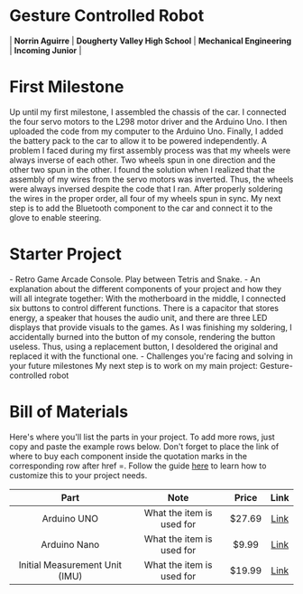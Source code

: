 # Gesture Controlled Robot

<!--Replace this text with a brief description (2-3 sentences) of your project. This description should draw the reader in and make them interested in what you've built. You can include what the biggest challenges, takeaways, and triumphs from completing the project were. As you complete your portfolio, remember your audience is less familiar than you are with all that your project entails! -->

| **Norrin Aguirre** | **Dougherty Valley High School** | **Mechanical Engineering** | **Incoming Junior** |



<!--**Replace the BlueStamp logo below with an image of yourself and your completed project. Follow the guide [here](https://tomcam.github.io/least-github-pages/adding-images-github-pages-site.html) if you need help.**

![Headstone Image](logo.svg)
  
# Final Milestone

**Don't forget to replace the text below with the embedding for your milestone video. Go to Youtube, click Share -> Embed, and copy and paste the code to replace what's below.**

<iframe width="560" height="315" src="https://www.youtube.com/embed/F7M7imOVGug" title="YouTube video player" frameborder="0" allow="accelerometer; autoplay; clipboard-write; encrypted-media; gyroscope; picture-in-picture; web-share" allowfullscreen></iframe>

For your final milestone, explain the outcome of your project. Key details to include are:
- What you've accomplished since your previous milestone
- What your biggest challenges and triumphs were at BSE
- A summary of key topics you learned about
- What you hope to learn in the future after everything you've learned at BSE



# Second Milestone

**Don't forget to replace the text below with the embedding for your milestone video. Go to Youtube, click Share -> Embed, and copy and paste the code to replace what's below.**

<iframe width="560" height="315" src="https://www.youtube.com/embed/y3VAmNlER5Y" title="YouTube video player" frameborder="0" allow="accelerometer; autoplay; clipboard-write; encrypted-media; gyroscope; picture-in-picture; web-share" allowfullscreen></iframe>

For your second milestone, explain what you've worked on since your previous milestone. You can highlight:
- Technical details of what you've accomplished and how they contribute to the final goal
- What has been surprising about the project so far
- Previous challenges you faced that you overcame
- What needs to be completed before your final milestone 

-->

# First Milestone
<!--

**Don't forget to replace the text below with the embedding for your milestone video. Go to Youtube, click Share -> Embed, and copy and paste the code to replace what's below.**

<iframe width="560" height="315" src="https://www.youtube.com/embed/CaCazFBhYKs" title="YouTube video player" frameborder="0" allow="accelerometer; autoplay; clipboard-write; encrypted-media; gyroscope; picture-in-picture; web-share" allowfullscreen></iframe>

-->
Up until my first milestone, I assembled the chassis of the car. I connected the four servo motors to the L298 motor driver and the Arduino Uno. I then uploaded the code from my computer to the Arduino Uno. Finally, I added the battery pack to the car to allow it to be powered independently.
A problem I faced during my first assembly process was that my wheels were always inverse of each other. Two wheels spun in one direction and the other two spun in the other. 
I found the solution when I realized that the assembly of my wires from the servo motors was inverted. Thus, the wheels were always inversed despite the code that I ran.
After properly soldering the wires in the proper order, all four of my wheels spun in sync.
My next step is to add the Bluetooth component to the car and connect it to the glove to enable steering.

# Starter Project 

<!--

**Don't forget to replace the text below with the embedding for your milestone video. Go to Youtube, click Share -> Embed, and copy and paste the code to replace what's below.**

<iframe <iframe width="560" height="315" src="https://www.youtube.com/embed/-_DDak3KmOk?si=5Ynht2R5_4MEFsdl" title="YouTube video player" frameborder="0" allow="accelerometer; autoplay; clipboard-write; encrypted-media; gyroscope; picture-in-picture; web-share" referrerpolicy="strict-origin-when-cross-origin" allowfullscreen></iframe>></iframe>

--!>

- Retro Game Arcade Console. Play between Tetris and Snake. 
- An explanation about the different components of your project and how they will all integrate together: With the motherboard in the middle, I connected six buttons to control different functions. There is a capacitor that stores energy, a speaker that houses the audio unit, and there are three LED displays that provide visuals to the games. 
As I was finishing my soldering, I accidentally burned into the button of my console, rendering the button useless. Thus, using a replacement button, I desoldered the original and replaced it with the functional one.
- Challenges you're facing and solving in your future milestones
My next step is to work on my main project: Gesture-controlled robot


<!--
# Schematics 
Here's where you'll put images of your schematics. [Tinkercad](https://www.tinkercad.com/blog/official-guide-to-tinkercad-circuits) and [Fritzing](https://fritzing.org/learning/) are both great resoruces to create professional schematic diagrams, though BSE recommends Tinkercad becuase it can be done easily and for free in the browser. 

# Code
Here's where you'll put your code. The syntax below places it into a block of code. Follow the guide [here]([url](https://www.markdownguide.org/extended-syntax/)) to learn how to customize it to your project needs. 

```c++
void setup() {
  // put your setup code here, to run once:
  Serial.begin(9600);
  Serial.println("Hello World!");
}

void loop() {
  // put your main code here, to run repeatedly:

}
```
-->
# Bill of Materials
Here's where you'll list the parts in your project. To add more rows, just copy and paste the example rows below.
Don't forget to place the link of where to buy each component inside the quotation marks in the corresponding row after href =. Follow the guide [here]([url](https://www.markdownguide.org/extended-syntax/)) to learn how to customize this to your project needs. 

| **Part** | **Note** | **Price** | **Link** |
|:--:|:--:|:--:|:--:|
| Arduino UNO | What the item is used for | $27.69 | <a href="https://www.amazon.com/Arduino-A000066-ARDUINO-UNO-R3/dp/B008GRTSV6/"> Link </a> |
| Arduino Nano | What the item is used for | $9.99 | <a href="https://www.amazon.com/TISEKER-ATmega328P-Microcontroller-Board-Arduino/dp/B0BGSXWKCM/ref=sr_1_6?dib=eyJ2IjoiMSJ9.DuUAPNKOZx3V-ph33HzyN0M-73jcP_H0KcW1aHgUufjV7lJPV4TYzgsQMxUkbhufBhMMFAL4SjgOxP8EpP9_Q39ErGkaalZubGX7qjqxr9Z5KdHSA_OL7s3w5lvoQC5iBBhG5gDx9MYyLH44W_MukLN2lN4_nke9QnYKr2y2jezvcojfWOUVNHAZFicP8x3XNqSHQDonDQFQruNCuhv3r8oWUYL1EchiciUQfD-iffA.vt4rWEyH9F9lgL1wtp7lSGb9hADagBkBtXTHMJTVGRE&dib_tag=se&hvadid=570571296416&hvdev=c&hvlocphy=9032183&hvnetw=g&hvqmt=e&hvrand=15173083804068026480&hvtargid=kwd-44438573049&hydadcr=18005_13462305&keywords=arduino+nano+r3&qid=1718408211&sr=8-6"> Link </a> |
| Initial Measurement Unit (IMU) | What the item is used for | $19.99 | <a href="https://www.adafruit.com/product/4502"> Link </a> |

<!--# Other Resources/Examples
One of the best parts about Github is that you can view how other people set up their own work. Here are some past BSE portfolios that are awesome examples. You can view how they set up their portfolio, and you can view their index.md files to understand how they implemented different portfolio components.
- [Example 1](https://trashytuber.github.io/YimingJiaBlueStamp/)
- [Example 2](https://sviatil0.github.io/Sviatoslav_BSE/)
- [Example 3](https://arneshkumar.github.io/arneshbluestamp/)

To watch the BSE tutorial on how to create a portfolio, click here.
-->
